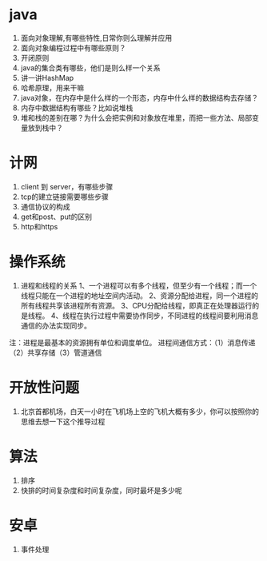 # java
1. 面向对象理解,有哪些特性,日常你则么理解并应用
2. 面向对象编程过程中有哪些原则？
3. 开闭原则
4. java的集合类有哪些，他们是则么样一个关系
5. 讲一讲HashMap
6. 哈希原理，用来干嘛
7. java对象，在内存中是什么样的一个形态，内存中什么样的数据结构去存储？
8. 内存中数据结构有哪些？比如说堆栈
9. 堆和栈的差别在哪？为什么会把实例和对象放在堆里，而把一些方法、局部变量放到栈中？
# 计网
1. client 到 server，有哪些步骤
2. tcp的建立链接需要哪些步骤
3. 通信协议的构成
4. get和post、put的区别
5. http和https
# 操作系统
1. 进程和线程的关系
   1、一个进程可以有多个线程，但至少有一个线程；而一个线程只能在一个进程的地址空间内活动。
   2、资源分配给进程，同一个进程的所有线程共享该进程所有资源。
   3、CPU分配给线程，即真正在处理器运行的是线程。
   4、线程在执行过程中需要协作同步，不同进程的线程间要利用消息通信的办法实现同步。

注：进程是最基本的资源拥有单位和调度单位。
进程间通信方式：（1）消息传递（2）共享存储（3）管道通信

# 开放性问题
1. 北京首都机场，白天一小时在飞机场上空的飞机大概有多少，你可以按照你的思维去想一下这个推导过程
# 算法
1. 排序
2. 快排的时间复杂度和时间复杂度，同时最坏是多少呢
# 安卓
1. 事件处理